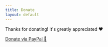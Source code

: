 ```yaml
---
title: Donate
layout: default
---
```


Thanks for donating! It's greatly appreciated :heart:

[Donate via PayPal :money_with_wings:](https://paypal.me/tristiank3604)
